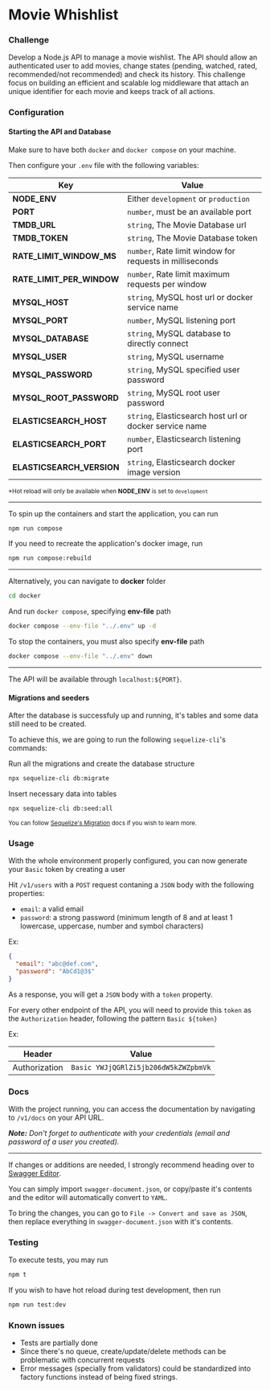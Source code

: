 # Movie Whishlist

### Challenge

Develop a Node.js API to manage a movie wishlist. The API should allow an authenticated user to add movies, change states (pending, watched, rated, recommended/not recommended) and check its history. This challenge focus on building an efficient and scalable log middleware that attach an unique identifier for each movie and keeps track of all actions.

### Configuration

#### **Starting the API and Database**

Make sure to have both `docker` and `docker compose` on your machine.

Then configure your `.env` file with the following variables:

| Key                       | Value                                                    |
| ------------------------- | -------------------------------------------------------- |
| **NODE_ENV**              | Either `development` or `production`                     |
| **PORT**                  | `number`, must be an available port                      |
| **TMDB_URL**              | `string`, The Movie Database url                         |
| **TMDB_TOKEN**            | `string`, The Movie Database token                       |
| **RATE_LIMIT_WINDOW_MS**  | `number`, Rate limit window for requests in milliseconds |
| **RATE_LIMIT_PER_WINDOW** | `number`, Rate limit maximum requests per window         |
| **MYSQL_HOST**            | `string`, MySQL host url or docker service name          |
| **MYSQL_PORT**            | `number`, MySQL listening port                           |
| **MYSQL_DATABASE**        | `string`, MySQL database to directly connect             |
| **MYSQL_USER**            | `string`, MySQL username                                 |
| **MYSQL_PASSWORD**        | `string`, MySQL specified user password                  |
| **MYSQL_ROOT_PASSWORD**   | `string`, MySQL root user password                       |
| **ELASTICSEARCH_HOST**    | `string`, Elasticsearch host url or docker service name  |
| **ELASTICSEARCH_PORT**    | `number`, Elasticsearch listening port                   |
| **ELASTICSEARCH_VERSION** | `string`, Elasticsearch docker image version             |

<sub>\*Hot reload will only be available when **NODE_ENV** is set to `development`</sub>

---

To spin up the containers and start the application, you can run

```bash
npm run compose
```

If you need to recreate the application's docker image, run

```bash
npm run compose:rebuild
```

---

Alternatively, you can navigate to **docker** folder

```bash
cd docker
```

And run `docker compose`, specifying **env-file** path

```bash
docker compose --env-file "../.env" up -d
```

To stop the containers, you must also specify **env-file** path

```bash
docker compose --env-file "../.env" down
```

---

The API will be available through `localhost:${PORT}`.

#### **Migrations and seeders**

After the database is successfuly up and running, it's tables and some data still need to be created.

To achieve this, we are going to run the following `sequelize-cli`'s commands:

Run all the migrations and create the database structure

```bash
npx sequelize-cli db:migrate
```

Insert necessary data into tables

```bash
npx sequelize-cli db:seed:all
```

<sub>You can follow [Sequelize's Migration](https://sequelize.org/docs/v6/other-topics/migrations) docs if you wish to learn more.</sub>

### Usage

With the whole environment properly configured, you can now generate your `Basic` token by creating a user

Hit `/v1/users` with a `POST` request contaning a `JSON` body with the following properties:

- `email`: a valid email
- `password`: a strong password (minimum length of 8 and at least 1 lowercase, uppercase, number and symbol characters)

Ex:

```json
{
  "email": "abc@def.com",
  "password": "AbCd1@3$"
}
```

As a response, you will get a `JSON` body with a `token` property.

For every other endpoint of the API, you will need to provide this `token` as the `Authorization` header, following the pattern `Basic ${token}`

Ex:

| **Header**    | **Value**                            |
| ------------- | ------------------------------------ |
| Authorization | `Basic YWJjQGRlZi5jb206dW5kZWZpbmVk` |

### Docs

With the project running, you can access the documentation by navigating to `/v1/docs` on your API URL.

**_Note:_** _Don't forget to authenticate with your credentials (email and password of a user you created)._

---

If changes or additions are needed, I strongly recommend heading over to [Swagger Editor](https://editor.swagger.io/).

You can simply import `swagger-document.json`, or copy/paste it's contents and the editor will automatically convert to `YAML`.

To bring the changes, you can go to `File -> Convert and save as JSON`, then replace everything in `swagger-document.json` with it's contents.

### Testing

To execute tests, you may run

```bash
npm t
```

If you wish to have hot reload during test development, then run

```bash
npm run test:dev
```

### Known issues

- Tests are partially done
- Since there's no queue, create/update/delete methods can be problematic with concurrent requests
- Error messages (specially from validators) could be standardized into factory functions instead of being fixed strings.
